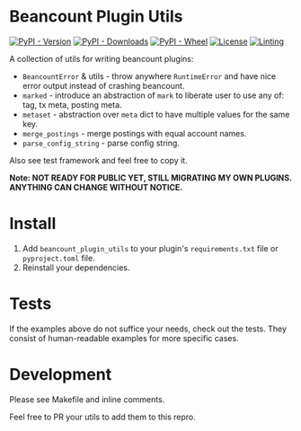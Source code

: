 Beancount Plugin Utils
===============================================================================

[![PyPI - Version](https://img.shields.io/pypi/v/beancount_plugin_utils)](https://pypi.org/project/beancount_plugin_utils/)
[![PyPI - Downloads](https://img.shields.io/pypi/dm/beancount_plugin_utils)](https://pypi.org/project/beancount_plugin_utils/)
[![PyPI - Wheel](https://img.shields.io/pypi/wheel/beancount_plugin_utils)](https://pypi.org/project/beancount_plugin_utils/)
[![License](https://img.shields.io/pypi/l/beancount_plugin_utils)](https://choosealicense.com/licenses/agpl-3.0/)
[![Linting](https://img.shields.io/badge/code%20style-black-000000.svg)](https://github.com/psf/black)


A collection of utils for writing beancount plugins:
- `BeancountError` & utils - throw anywhere `RuntimeError` and have nice error output instead of crashing beancount.
- `marked` - introduce an abstraction of `mark` to liberate user to use any of: tag, tx meta, posting meta.
- `metaset` - abstraction over `meta` dict to have multiple values for the same key.
- `merge_postings` - merge postings with equal account names.
- `parse_config_string` - parse config string.

Also see test framework and feel free to copy it.

**Note: NOT READY FOR PUBLIC YET, STILL MIGRATING MY OWN PLUGINS. ANYTHING CAN CHANGE WITHOUT NOTICE.**








Install
===============================================================================

1. Add `beancount_plugin_utils` to your plugin's `requirements.txt` file or `pyproject.toml` file.
2. Reinstall your dependencies.








Tests
===============================================================================

If the examples above do not suffice your needs, check out the tests.
They consist of human-readable examples for more specific cases.








Development
===============================================================================

Please see Makefile and inline comments.

Feel free to PR your utils to add them to this repro.
